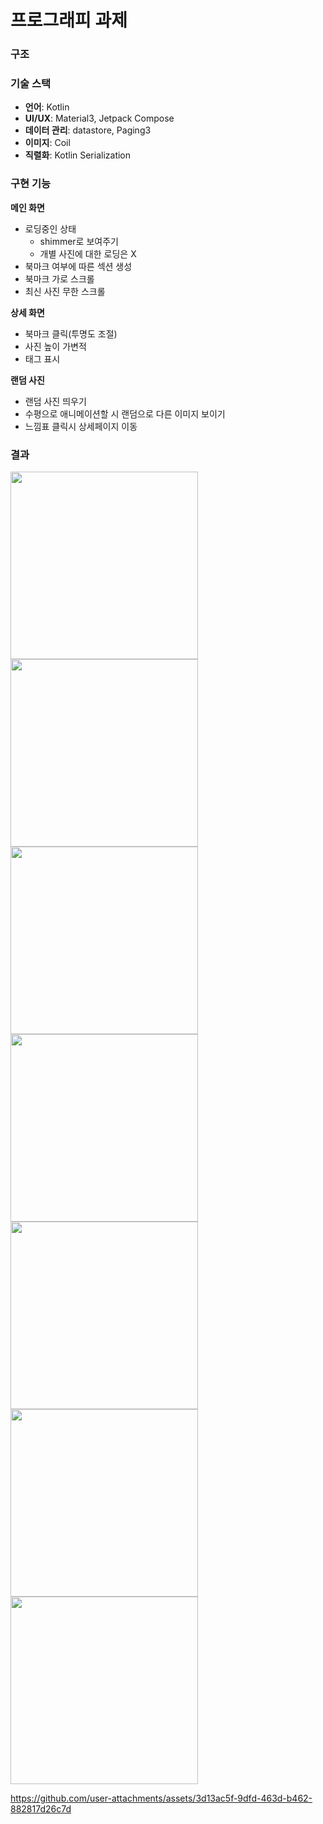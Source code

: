 # 프로그래피 과제

### 구조 

### 기술 스택
- **언어**: Kotlin
- **UI/UX**: Material3, Jetpack Compose
- **데이터 관리**: datastore, Paging3
- **이미지**: Coil
- **직렬화**: Kotlin Serialization

### 구현 기능

**메인 화면**
- 로딩중인 상태
  - shimmer로 보여주기 
  - 개별 사진에 대한 로딩은 X
- 북마크 여부에 따른 섹션 생성
- 북마크 가로 스크롤
- 최신 사진 무한 스크롤

**상세 화면**
- 북마크 클릭(투명도 조절)
- 사진 높이 가변적
- 태그 표시

**랜덤 사진**
- 랜덤 사진 띄우기
- 수평으로 애니메이션할 시 랜덤으로 다른 이미지 보이기
- 느낌표 클릭시 상세페이지 이동

### 결과
<img src="https://github.com/user-attachments/assets/019cd237-f268-464a-9bb7-97b91a81a602" width="300" />
<img src="https://github.com/user-attachments/assets/88bc91ec-f1d6-4966-b755-80d135795d1c" width="300" />
<img src="https://github.com/user-attachments/assets/b81df279-3acd-48c9-be18-98619f94042a" width="300" />
<img src="https://github.com/user-attachments/assets/d5cfe610-1b97-405f-8212-a82f3f14a34c" width="300" />
<img src="https://github.com/user-attachments/assets/cabc8590-30b2-4d19-888e-07192c604f1f" width="300" />
<img src="https://github.com/user-attachments/assets/6680024f-29ef-4220-8b69-d8eb4ba116de" width="300" />
<img src="https://github.com/user-attachments/assets/9cb52f40-f567-40a9-adcb-2c2757d6ac84" width="300" />


https://github.com/user-attachments/assets/3d13ac5f-9dfd-463d-b462-882817d26c7d

